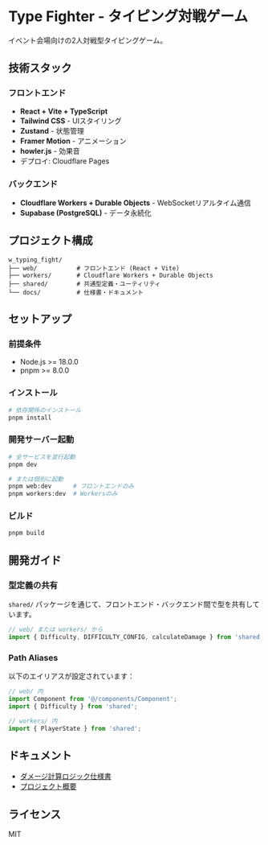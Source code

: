 # Type Fighter - タイピング対戦ゲーム

イベント会場向けの2人対戦型タイピングゲーム。

## 技術スタック

### フロントエンド
- **React + Vite + TypeScript**
- **Tailwind CSS** - UIスタイリング
- **Zustand** - 状態管理
- **Framer Motion** - アニメーション
- **howler.js** - 効果音
- デプロイ: Cloudflare Pages

### バックエンド
- **Cloudflare Workers + Durable Objects** - WebSocketリアルタイム通信
- **Supabase (PostgreSQL)** - データ永続化

## プロジェクト構成

```
w_typing_fight/
├── web/           # フロントエンド (React + Vite)
├── workers/       # Cloudflare Workers + Durable Objects
├── shared/        # 共通型定義・ユーティリティ
└── docs/          # 仕様書・ドキュメント
```

## セットアップ

### 前提条件
- Node.js >= 18.0.0
- pnpm >= 8.0.0

### インストール

```bash
# 依存関係のインストール
pnpm install
```

### 開発サーバー起動

```bash
# 全サービスを並行起動
pnpm dev

# または個別に起動
pnpm web:dev      # フロントエンドのみ
pnpm workers:dev  # Workersのみ
```

### ビルド

```bash
pnpm build
```

## 開発ガイド

### 型定義の共有

`shared/` パッケージを通じて、フロントエンド・バックエンド間で型を共有しています。

```typescript
// web/ または workers/ から
import { Difficulty, DIFFICULTY_CONFIG, calculateDamage } from 'shared';
```

### Path Aliases

以下のエイリアスが設定されています：

```typescript
// web/ 内
import Component from '@/components/Component';
import { Difficulty } from 'shared';

// workers/ 内
import { PlayerState } from 'shared';
```

## ドキュメント

- [ダメージ計算ロジック仕様書](./docs/damage-calculation-spec.md)
- [プロジェクト概要](./description.md)

## ライセンス

MIT
